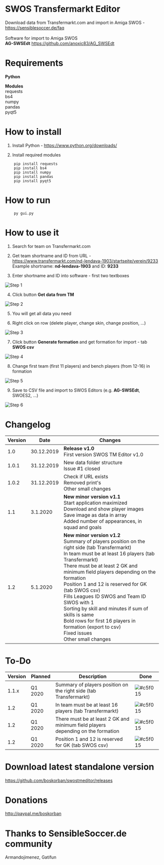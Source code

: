 # SWOS Transfermarkt Editor

Download data from Transfermarkt.com and import in Amiga SWOS - https://sensiblesoccer.de/faq<br/><br/>
Software for import to Amiga SWOS<br/>
**AG-SWSEdt** https://github.com/anoxic83/AG_SWSEdt

# Requirements
**Python**

**Modules**<br/>
requests<br/>
bs4<br/>
numpy<br/>
pandas<br/>
pyqt5

# How to install
1. Install Python - https://www.python.org/downloads/

2. Install required modules
```
    pip install requests
    pip install bs4
    pip install numpy
    pip install pandas
    pip install pyqt5
```
# How to run
```
    py gui.py
```
# How to use it
1. Search for team on Transfermarkt.com 

2. Get team shortname and ID from URL - https://www.transfermarkt.com/nd-lendava-1903/startseite/verein/9233
    Example shortname: **nd-lendava-1903** and ID: **9233**

3. Enter shortname and ID into software - first two textboxes

![Step 1](https://i.ibb.co/pPBRywk/python-QPXv-Ly-I5-W6.png)

4. Click button **Get data from TM**

![Step 2](https://i.ibb.co/FH1708G/python-Zt-JNGd-Dwfr.png)

5. You will get all data you need

6. Right click on row (delete player, change skin, change position, ...)

![Step 3](https://i.ibb.co/Xzn1rjH/python-0oy-Gpc26-Bo.png)

7. Click button **Generate formation** and get formation for import - tab **SWOS csv**

![Step 4](https://i.ibb.co/tZ5sfYW/python-GNY9h-Hwxa-I.png)

8. Change first team (first 11 players) and bench players (from 12-16) in formation

![Step 5](https://i.ibb.co/F0dBnmB/python-Qkp2-L7hbmq.png)

9. Save to CSV file and import to SWOS Editors (e.g. **AG-SWSEdt**, SWOES2, ...)

![Step 6](https://i.ibb.co/02Zg3px/python-07a9vbrvp-M.png) 

# Changelog
| Version | Date | Changes |
|--|--|--|
| 1.0 | 30.12.2019 | **Release v1.0**<br/>First version SWOS TM Editor v1.0 |
| 1.0.1 | 31.12.2019 | New data folder structure<br/>Issue  #1 closed |
| 1.0.2 | 31.12.2019 | Check if URL exists<br/>Removed print's<br/>Other small changes |
| 1.1 | 3.1.2020 | **New minor version v1.1**<br/>Start application maximized<br/>Download and show player images<br/>Save image as data in array<br/>Added number of appearances, in squad and goals |
| 1.2 | 5.1.2020 | **New minor version v1.2**<br/>Summary of players position on the right side (tab Transfermarkt)<br/>In team must be at least 16 players (tab Transfermarkt)<br/>There must be at least 2 GK and minimum field players depending on the formation<br/>Position 1 and 12 is reserved for GK (tab SWOS csv)<br/>Fills Leagues ID SWOS and Team ID SWOS with 1<br/>Sorting by skill and minutes if sum of skills is same<br/>Bold rows for first 16 players in formation (export to csv)<br/>Fixed issues<br/>Other small changes |

# To-Do
| Version | Planned | Description | Done |
|--|--|--|--|
| 1.1.x | Q1 2020 | Summary of players position on the right side (tab Transfermarkt) | ![#c5f015](https://placehold.it/15/c5f015/000000?text=+) |
| 1.2 | Q1 2020 | In team must be at least 16 players (tab Transfermarkt) | ![#c5f015](https://placehold.it/15/c5f015/000000?text=+) |
| 1.2 | Q1 2020 | There must be at least 2 GK and minimum field players depending on the formation | ![#c5f015](https://placehold.it/15/c5f015/000000?text=+) |
| 1.2 | Q1 2020 | Position 1 and 12 is reserved for GK (tab SWOS csv) | ![#c5f015](https://placehold.it/15/c5f015/000000?text=+) |

# Download latest standalone version
https://github.com/boskorban/swostmeditor/releases

# Donations
http://paypal.me/boskorban

# Thanks to SensibleSoccer.de community 
Armandojimenez, Gatifun